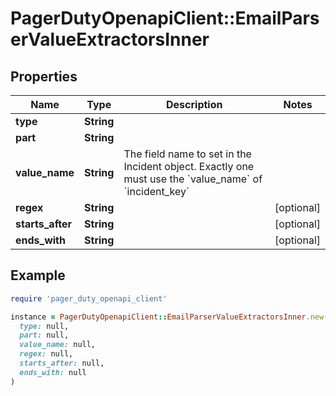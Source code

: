 # PagerDutyOpenapiClient::EmailParserValueExtractorsInner

## Properties

| Name | Type | Description | Notes |
| ---- | ---- | ----------- | ----- |
| **type** | **String** |  |  |
| **part** | **String** |  |  |
| **value_name** | **String** | The field name to set in the Incident object. Exactly one must use the &#x60;value_name&#x60; of &#x60;incident_key&#x60; |  |
| **regex** | **String** |  | [optional] |
| **starts_after** | **String** |  | [optional] |
| **ends_with** | **String** |  | [optional] |

## Example

```ruby
require 'pager_duty_openapi_client'

instance = PagerDutyOpenapiClient::EmailParserValueExtractorsInner.new(
  type: null,
  part: null,
  value_name: null,
  regex: null,
  starts_after: null,
  ends_with: null
)
```


